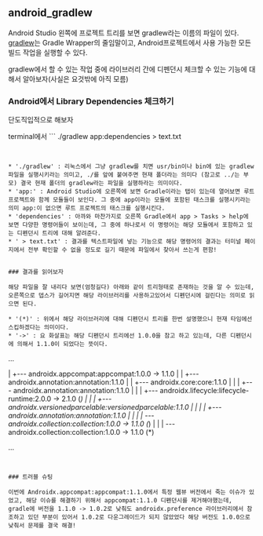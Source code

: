 ## android_gradlew

Android Studio 왼쪽에 프로젝트 트리를 보면 gradlew라는 이름의 파일이 있다. [gradlew](!https://developer.android.com/studio/build/building-cmdline?hl=ko)는 Gradle Wrapper의 줄임말이고, Android프로젝트에서 사용 가능한 모든 빌드 작업을 실행할 수 있다.

 gradlew에서 할 수 있는 작업 중에 라이브러리 간에 디펜던시 체크할 수 있는 기능에 대해서 알아보자(사실은 요것밖에 아직 모름)
 
### Android에서 Library Dependencies 체크하기

단도직입적으로 해보자

terminal에서 ``` ./gradlew app:dependencies > text.txt
``` 요렇게 명령어를 쓰면 text.txt파일에 모든 디펜던시 트리가 나온다.


* './gradlew' : 리눅스에서 그냥 gradlew를 치면 usr/bin이나 bin에 있는 gradlew 파일을 실행시키라는 의미고, ./를 앞에 붙여주면 현재 폴더라는 의미다 (참고로 ../는 부모) 결국 현재 폴더의 gradlew라는 파일을 실행하라는 의미이다.
* 'app:' : Android Studio에 오른쪽에 보면 Gradle이라는 탭이 있는데 열어보면 루트 프로젝트와 함께 모듈들이 보인다. 그 중에 app이라는 모듈에 포함된 태스크를 실행시키라는 의미 app:이 없으면 루트 프로젝트의 태스크를 실행시킨다.
* 'dependencies' : 아까와 마찬가지로 오른쪽 Gradle에서 app > Tasks > help에 보면 다양한 명령어들이 보이는데, 그 중에 하나로서 이 명령어는 해당 모듈에서 포함하고 있는 디펜던시 트리에 대해 알려준다.
* ' > text.txt' : 결과를 텍스트파일에 넣는 기능으로 해당 명령어의 결과는 터미널 페이지에서 전부 확인할 수 없을 정도로 길기 때문에 파일에서 찾아서 쓰는게 편함!


### 결과를 읽어보자

해당 파일을 잘 내리다 보면(엄청길다) 아래와 같이 트리형태로 존재하는 것을 알 수 있는데, 오른쪽으로 뎁스가 길어지면 해당 라이브러리를 사용하고있어서 디펜던시에 걸린다는 의미로 읽으면 된다. 

* '(*)' : 위에서 해당 라이브러리에 대해 디펜던시 트리를 한번 설명했으니 현재 타임에선 스킵하겠다는 의미이다.
* '->' : 요 화살표는 해당 디펜던시 트리에선 1.0.0을 참고 하고 있는데, 다른 디펜던시에 의해서 1.1.0이 되었다는 뜻이다.

```
...


|    +--- androidx.appcompat:appcompat:1.0.0 -> 1.1.0
|    |    +--- androidx.annotation:annotation:1.1.0
|    |    +--- androidx.core:core:1.1.0
|    |    |    +--- androidx.annotation:annotation:1.1.0
|    |    |    +--- androidx.lifecycle:lifecycle-runtime:2.0.0 -> 2.1.0 (*)
|    |    |    +--- androidx.versionedparcelable:versionedparcelable:1.1.0
|    |    |    |    +--- androidx.annotation:annotation:1.1.0
|    |    |    |    \--- androidx.collection:collection:1.0.0 -> 1.1.0 (*)
|    |    |    \--- androidx.collection:collection:1.0.0 -> 1.1.0 (*)

...

```


### 트러블 슈팅

이번에 Androidx.appcompat:appcompat:1.1.0에서 특정 웹뷰 버전에서 죽는 이슈가 있었고, 해당 이슈를 해결하기 위해서 appcompat:1.1.0 디펜던시를 제거해야했는데, gradle에 버전을 1.1.0 -> 1.0.2로 낮춰도 androidx.preference 라이브러리에서 참조하고 있던 부분이 있어서 1.0.2로 다운그레이드가 되지 않았었다 해당 버전도 1.0.0으로 낮춰서 문제를 결국 해결!


